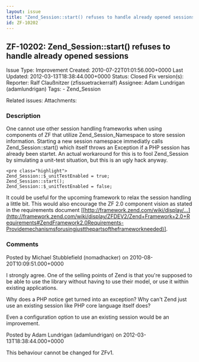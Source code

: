 ```yaml
---
layout: issue
title: "Zend_Session::start() refuses to handle already opened sessions"
id: ZF-10202
---
```


ZF-10202: Zend\_Session::start() refuses to handle already opened sessions
--------------------------------------------------------------------------

 Issue Type: Improvement Created: 2010-07-22T01:01:56.000+0000 Last Updated: 2012-03-13T18:38:44.000+0000 Status: Closed Fix version(s): 
 Reporter:  Ralf Claußnitzer (zfissuetrackerralf)  Assignee:  Adam Lundrigan (adamlundrigan)  Tags: - Zend\_Session
 
 Related issues: 
 Attachments: 
### Description

One cannot use other session handling frameworks when using components of ZF that utilize Zend\_Session\_Namespace to store session information. Starting a new session namespace immediatly calls Zend\_Session::start() which itself throws an Exception if a PHP session has already been startet. An actual workaround for this is to fool Zend\_Session by simulating a unit-test situation, but this is an ugly hack anyway.

 
    <pre class="highlight">
    Zend_Session::$_unitTestEnabled = true;
    Zend_Session::start();
    Zend_Session::$_unitTestEnabled = false;


It could be useful for the upcoming framework to relax the session handling a little bit. This would also encourage the ZF 2.0 component vision as stated in the requirements document [[http://framework.zend.com/wiki/display/…](http://framework.zend.com/wiki/display/ZFDEV2/Zend+Framework+2.0+Requirements#ZendFramework2.0Requirements-Providemechanismsforusingjustthepartsoftheframeworkneeded)].

 

 

### Comments

Posted by Michael Stubblefield (nomadhacker) on 2010-08-20T10:09:51.000+0000

I strongly agree. One of the selling points of Zend is that you're supposed to be able to use the library without having to use their model, or use it within existing applications.

Why does a PHP notice get turned into an exception? Why can't Zend just use an existing session like PHP core language itself does?

Even a configuration option to use an existing session would be an improvement.

 

 

Posted by Adam Lundrigan (adamlundrigan) on 2012-03-13T18:38:44.000+0000

This behaviour cannot be changed for ZFv1.

 

 